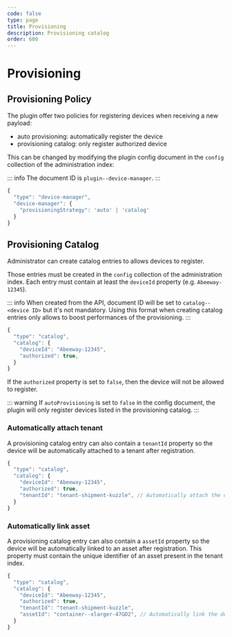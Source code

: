 ```yaml
---
code: false
type: page
title: Provisioning
description: Provisioning catalog
order: 600
---
```


# Provisioning

## Provisioning Policy

The plugin offer two policies for registering devices when receiving a new payload:
  - auto provisioning: automatically register the device
  - provisioning catalog: only register authorized device

This can be changed by modifying the plugin config document in the `config` collection of the administration index:

::: info
The document ID is `plugin--device-manager`.
:::

```js
{
  "type": "device-manager",
  "device-manager": {
    "provisioningStrategy": 'auto' | 'catalog'
  }
}
```

## Provisioning Catalog

Administrator can create catalog entries to allows devices to register.

Those entries must be created in the `config` collection of the administration index.
Each entry must contain at least the `deviceId` property (e.g. `Abeeway-12345`).

::: info
When created from the API, document ID will be set to `catalog--<device ID>` but it's not mandatory. Using this format when creating catalog entries only allows to boost performances of the provisioning.
:::

```js
{
  "type": "catalog",
  "catalog": {
    "deviceId": "Abeeway-12345",
    "authorized": true,
  }
}
```

If the `authorized` property is set to `false`, then the device will not be allowed to register.

::: warning
If `autoProvisioning` is set to `false` in the config document, the plugin will only register devices listed in the provisioning catalog.
:::

### Automatically attach tenant

A provisioning catalog entry can also contain a `tenantId` property so the device will be automatically attached to a tenant after registration.

```js
{
  "type": "catalog",
  "catalog": {
    "deviceId": "Abeeway-12345",
    "authorized": true,
    "tenantId": "tenant-shipment-kuzzle", // Automatically attach the device to this tenant
  }
}
```

### Automatically link asset

A provisioning catalog entry can also contain a `assetId` property so the device will be automatically linked to an asset after registration. This property must contain the unique identifier of an asset present in the tenant index.

```js
{
  "type": "catalog",
  "catalog": {
    "deviceId": "Abeeway-12345",
    "authorized": true,
    "tenantId": "tenant-shipment-kuzzle",
    "assetId": "container--xlarger-47GD2", // Automatically link the device to this asset
  }
}
```


